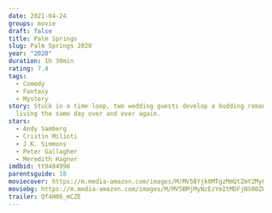 ```yaml
---
date: 2021-04-24
groups: movie
draft: false
title: Palm Springs
slug: Palm Springs 2020
year: "2020"
duration: 1h 30min
rating: 7.4
tags:
  - Comedy
  - Fantasy
  - Mystery
story: Stuck in a time loop, two wedding guests develop a budding romance while
  living the same day over and over again.
stars:
  - Andy Samberg
  - Cristin Milioti
  - J.K. Simmons
  - Peter Gallagher
  - Meredith Hagner
imdbid: tt9484998
parentsguide: 18
moviecover: https://m.media-amazon.com/images/M/MV5BYjk0MTgzMmQtZmY2My00NmE5LWExNGUtYjZkNTA3ZDkyMTJiXkEyXkFqcGdeQXVyMTkxNjUyNQ@@._V1_FMjpg_UX1025_.jpg
moviebg: https://m.media-amazon.com/images/M/MV5BMjMyNzEzYmItMDFjNS00ZWI1LWFiZTItOWM2ODNiMTE2OGU3XkEyXkFqcGdeQXVyMTEyMjM2NDc2._V1_FMjpg_UX1280_.jpg
trailer: Qf4H06_mCZE
---
```

